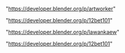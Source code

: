 "https://developer.blender.org/p/artworker"

"https://developer.blender.org/p/12bet101"

 
"https://developer.blender.org/p/lawankaew"


"https://developer.blender.org/p/12bet101"


 
